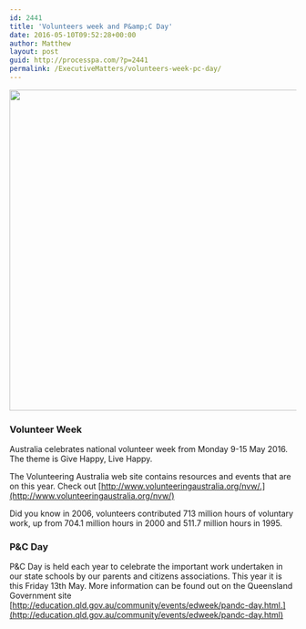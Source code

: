 ```yaml
---
id: 2441
title: 'Volunteers week and P&amp;C Day'
date: 2016-05-10T09:52:28+00:00
author: Matthew
layout: post
guid: http://processpa.com/?p=2441
permalink: /ExecutiveMatters/volunteers-week-pc-day/
---
```

<img src="https://gallery.mailchimp.com/f98dbef075d2473fcc3a6dd56/images/0e6f2c95-6ac3-4759-bd5c-dda2f3ebf26e.png" alt="" width="563" align="center" />

### Volunteer Week

Australia celebrates national volunteer week from Monday 9-15 May 2016. The theme is Give Happy, Live Happy.
  
The Volunteering Australia web site contains resources and events that are on this year. Check out [http://www.volunteeringaustralia.org/nvw/.](http://www.volunteeringaustralia.org/nvw/)
  
Did you know in 2006, volunteers contributed 713 million hours of voluntary work, up from 704.1 million hours in 2000 and 511.7 million hours in 1995.

### P&C Day

P&C Day is held each year to celebrate the important work undertaken in our state schools by our parents and citizens associations. This year it is this Friday 13th May. More information can be found out on the Queensland Government site [http://education.qld.gov.au/community/events/edweek/pandc-day.html.](http://education.qld.gov.au/community/events/edweek/pandc-day.html)
